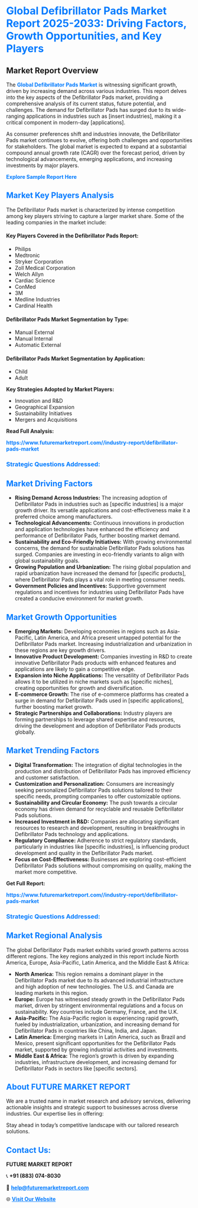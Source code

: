 <h1 style="color: #007BFF;">Global Defibrillator Pads Market Report 2025-2033: Driving Factors, Growth Opportunities, and Key Players</h1>

<section id="overview">
<h2>Market Report Overview</h2>
<p>The <a href="https://www.futuremarketreport.com//industry-report/defibrillator-pads-market" style="color: #007BFF; text-decoration: none;"><strong>Global Defibrillator Pads Market</strong></a> is witnessing significant growth, driven by increasing demand across various industries. This report delves into the key aspects of the Defibrillator Pads market, providing a comprehensive analysis of its current status, future potential, and challenges. The demand for Defibrillator Pads has surged due to its wide-ranging applications in industries such as [insert industries], making it a critical component in modern-day [applications].</p>
<p>As consumer preferences shift and industries innovate, the Defibrillator Pads market continues to evolve, offering both challenges and opportunities for stakeholders. The global market is expected to expand at a substantial compound annual growth rate (CAGR) over the forecast period, driven by technological advancements, emerging applications, and increasing investments by major players.</p>
</section>

<section id="overview">
<p><a href="https://www.futuremarketreport.com//request-sample/reportId=79040" style="color: #007BFF; text-decoration: none;"><strong>Explore Sample Report Here</strong></a></p>
</section>

<section id="key-players">
<h2 style="color: #007BFF;">Market Key Players Analysis</h2>
<p>The Defibrillator Pads market is characterized by intense competition among key players striving to capture a larger market share. Some of the leading companies in the market include:</p>
<h4>Key Players Covered in the Defibrillator Pads Report:</h4>
<ul><li>Philips</li><li>Medtronic</li><li>Stryker Corporation</li><li>Zoll Medical Corporation</li><li>Welch Allyn</li><li>Cardiac Science</li><li>ConMed</li><li>3M</li><li>Medline Industries</li><li>Cardinal Health</li></ul>
<h4>Defibrillator Pads Market Segmentation by Type:</h4>
<ul><li>Manual External</li><li>Manual Internal</li><li>Automatic External</li></ul>

<h4>Defibrillator Pads Market Segmentation by Application:</h4>
<ul><li>Child</li><li>Adult</li></ul>
<p><strong>Key Strategies Adopted by Market Players:</strong></p>
<ul>
<li>Innovation and R&D</li>
<li>Geographical Expansion</li>
<li>Sustainability Initiatives</li>
<li>Mergers and Acquisitions</li>
</ul>
</section>

<section>
<p><strong>Read Full Analysis: </strong></p><a href="https://www.futuremarketreport.com//industry-report/defibrillator-pads-market" style="color: #007BFF; text-decoration: none;"><strong>https://www.futuremarketreport.com//industry-report/defibrillator-pads-market</strong></a>
<h3 style="color: #007BFF;">Strategic Questions Addressed:</h3>
</section>

<section id="driving-factors">
<h2 style="color: #007BFF;">Market Driving Factors</h2>
<ul>
<li><strong>Rising Demand Across Industries:</strong> The increasing adoption of Defibrillator Pads in industries such as [specific industries] is a major growth driver. Its versatile applications and cost-effectiveness make it a preferred choice among manufacturers.</li>
<li><strong>Technological Advancements:</strong> Continuous innovations in production and application technologies have enhanced the efficiency and performance of Defibrillator Pads, further boosting market demand.</li>
<li><strong>Sustainability and Eco-Friendly Initiatives:</strong> With growing environmental concerns, the demand for sustainable Defibrillator Pads solutions has surged. Companies are investing in eco-friendly variants to align with global sustainability goals.</li>
<li><strong>Growing Population and Urbanization:</strong> The rising global population and rapid urbanization have increased the demand for [specific products], where Defibrillator Pads plays a vital role in meeting consumer needs.</li>
<li><strong>Government Policies and Incentives:</strong> Supportive government regulations and incentives for industries using Defibrillator Pads have created a conducive environment for market growth.</li>
</ul>
</section>

<section id="growth-opportunities">
<h2 style="color: #007BFF;">Market Growth Opportunities</h2>
<ul>
<li><strong>Emerging Markets:</strong> Developing economies in regions such as Asia-Pacific, Latin America, and Africa present untapped potential for the Defibrillator Pads market. Increasing industrialization and urbanization in these regions are key growth drivers.</li>
<li><strong>Innovative Product Development:</strong> Companies investing in R&D to create innovative Defibrillator Pads products with enhanced features and applications are likely to gain a competitive edge.</li>
<li><strong>Expansion into Niche Applications:</strong> The versatility of Defibrillator Pads allows it to be utilized in niche markets such as [specific niches], creating opportunities for growth and diversification.</li>
<li><strong>E-commerce Growth:</strong> The rise of e-commerce platforms has created a surge in demand for Defibrillator Pads used in [specific applications], further boosting market growth.</li>
<li><strong>Strategic Partnerships and Collaborations:</strong> Industry players are forming partnerships to leverage shared expertise and resources, driving the development and adoption of Defibrillator Pads products globally.</li>
</ul>
</section>

<section id="trending-factors">
<h2 style="color: #007BFF;">Market Trending Factors</h2>
<ul>
<li><strong>Digital Transformation:</strong> The integration of digital technologies in the production and distribution of Defibrillator Pads has improved efficiency and customer satisfaction.</li>
<li><strong>Customization and Personalization:</strong> Consumers are increasingly seeking personalized Defibrillator Pads solutions tailored to their specific needs, prompting companies to offer customizable options.</li>
<li><strong>Sustainability and Circular Economy:</strong> The push towards a circular economy has driven demand for recyclable and reusable Defibrillator Pads solutions.</li>
<li><strong>Increased Investment in R&D:</strong> Companies are allocating significant resources to research and development, resulting in breakthroughs in Defibrillator Pads technology and applications.</li>
<li><strong>Regulatory Compliance:</strong> Adherence to strict regulatory standards, particularly in industries like [specific industries], is influencing product development and quality in the Defibrillator Pads market.</li>
<li><strong>Focus on Cost-Effectiveness:</strong> Businesses are exploring cost-efficient Defibrillator Pads solutions without compromising on quality, making the market more competitive.</li>
</ul>
</section>

<section>
<p><strong>Get Full Report: </strong></p><a href="https://www.futuremarketreport.com//industry-report/defibrillator-pads-market" style="color: #007BFF; text-decoration: none;"><strong>https://www.futuremarketreport.com//industry-report/defibrillator-pads-market</strong></a>
<h3 style="color: #007BFF;">Strategic Questions Addressed:</h3>
</section>


<section id="regional-analysis">
<h2 style="color: #007BFF;">Market Regional Analysis</h2>
<p>The global Defibrillator Pads market exhibits varied growth patterns across different regions. The key regions analyzed in this report include North America, Europe, Asia-Pacific, Latin America, and the Middle East & Africa:</p>
<ul>
<li><strong>North America:</strong> This region remains a dominant player in the Defibrillator Pads market due to its advanced industrial infrastructure and high adoption of new technologies. The U.S. and Canada are leading markets in this region.</li>
<li><strong>Europe:</strong> Europe has witnessed steady growth in the Defibrillator Pads market, driven by stringent environmental regulations and a focus on sustainability. Key countries include Germany, France, and the U.K.</li>
<li><strong>Asia-Pacific:</strong> The Asia-Pacific region is experiencing rapid growth, fueled by industrialization, urbanization, and increasing demand for Defibrillator Pads in countries like China, India, and Japan.</li>
<li><strong>Latin America:</strong> Emerging markets in Latin America, such as Brazil and Mexico, present significant opportunities for the Defibrillator Pads market, supported by growing industrial activities and investments.</li>
<li><strong>Middle East & Africa:</strong> The region’s growth is driven by expanding industries, infrastructure development, and increasing demand for Defibrillator Pads in sectors like [specific sectors].</li>
</ul>
</section>

<footer>
<h2 style="color: #007BFF;">About FUTURE MARKET REPORT</h2>
<p>We are a trusted name in market research and advisory services, delivering actionable insights and strategic support to businesses across diverse industries. Our expertise lies in offering:</p>

<p>Stay ahead in today’s competitive landscape with our tailored research solutions.</p>

<h2 style="color: #007BFF;">Contact Us:</h2>
<p><strong>FUTURE MARKET REPORT</strong></p>
<p>📞 <strong>+91 (883) 074-8030</strong></p>
<p>📧 <strong><a href="mailto:help@futuremarketreport.com" style="color: #007BFF;">help@futuremarketreport.com</a></strong></p>
<p>🌐 <strong><a href="https://www.futuremarketreport.com/" style="color: #007BFF;">Visit Our Website</a></strong></p>
</footer>